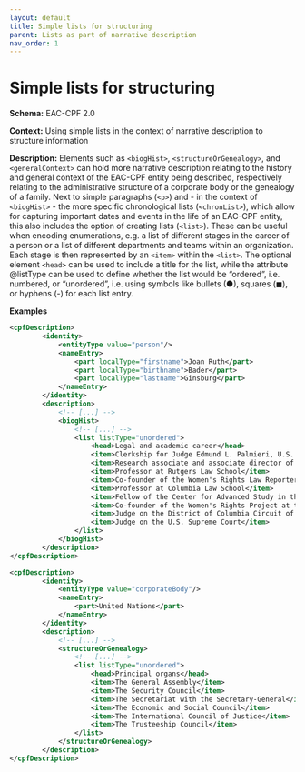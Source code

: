 ```yaml
---
layout: default
title: Simple lists for structuring
parent: Lists as part of narrative description
nav_order: 1
---
```


# Simple lists for structuring

**Schema:** 
EAC-CPF 2.0

**Context:** 
Using simple lists in the context of narrative description to structure information

**Description:** 
Elements such as `<biogHist>`, `<structureOrGenealogy>`, and `<generalContext>` can hold more narrative description relating to the history and general context of the EAC-CPF entity being described, respectively relating to the administrative structure of a corporate body or the genealogy of a family. Next to simple paragraphs (`<p>`) and - in the context of `<biogHist>` - the more specific chronological lists (`<chronList>`), which allow for capturing important dates and events in the life of an EAC-CPF entity, this also includes the option of creating lists (`<list>`). These can be useful when encoding enumerations, e.g. a list of different stages in the career of a person or a list of different departments and teams within an organization. Each stage is then represented by an `<item>` within the `<list>`. The optional element `<head>` can be used to include a title for the list, while the attribute @listType can be used to define whether the list would be “ordered”, i.e. numbered, or “unordered”, i.e. using symbols like bullets (●), squares (◼), or hyphens (-) for each list entry.

**Examples**
```xml
<cpfDescription>
        <identity>
            <entityType value="person"/>
            <nameEntry>
                <part localType="firstname">Joan Ruth</part>
                <part localType="birthname">Bader</part>
                <part localType="lastname">Ginsburg</part>
            </nameEntry>
        </identity>
        <description>
            <!-- [...] -->
            <biogHist>
                <!-- [...] -->
                <list listType="unordered">
                    <head>Legal and academic career</head>
                    <item>Clerkship for Judge Edmund L. Palmieri, U.S. District Court for the Southern District of New York</item>
                    <item>Research associate and associate director of the Columbia Law School Project on International Procedure</item>
                    <item>Professor at Rutgers Law School</item>
                    <item>Co-founder of the Women's Rights Law Reporter</item>
                    <item>Professor at Columbia Law School</item>
                    <item>Fellow of the Center for Advanced Study in the Behavioral Sciences at Stanford University</item>
                    <item>Co-founder of the Women's Rights Project at the American Civil Liberties Union</item>
                    <item>Judge on the District of Columbia Circuit of the U.S. Court of Appeals</item>
                    <item>Judge on the U.S. Supreme Court</item>
                </list>
            </biogHist>
        </description>
</cpfDescription>
```
```xml
<cpfDescription>
        <identity>
            <entityType value="corporateBody"/>
            <nameEntry>
                <part>United Nations</part>
            </nameEntry>
        </identity>
        <description>
            <!-- [...] -->
            <structureOrGenealogy>
                <!-- [...] -->
                <list listType="unordered">
                    <head>Principal organs</head>
                    <item>The General Assembly</item>
                    <item>The Security Council</item>
                    <item>The Secretariat with the Secretary-General</item>
                    <item>The Economic and Social Council</item>
                    <item>The International Council of Justice</item>
                    <item>The Trusteeship Council</item>
                </list>
            </structureOrGenealogy>
        </description>
</cpfDescription>
```
